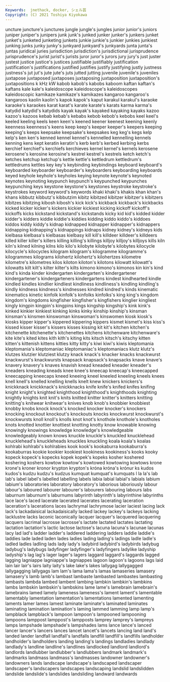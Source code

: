 ```yaml
---
Keywords:  jnethack, docker, シェル芸
Copyright: (C) 2021 Toshiya Kiyokawa
---
```

uncture juncture's junctures
jungle jungle's jungles junior junior's juniors juniper juniper's junipers junk
junk's junked junker junker's junkers junket junket's junketed junketing junkets
junkie junkie's junkier junkies junkiest junking junks junky junky's junkyard
junkyard's junkyards junta junta's juntas juridical juries jurisdiction jurisdiction's jurisdictional
jurisprudence jurisprudence's jurist jurist's jurists juror juror's jurors jury jury's
just juster justest justice justice's justices justifiable justifiably justification justification's
justifications justified justifies justify justifying justly justness justness's jut jut's
jute jute's juts jutted jutting juvenile juvenile's juveniles juxtapose juxtaposed
juxtaposes juxtaposing juxtaposition juxtaposition's juxtapositions k kHz kW kabob kabob's
kabobs kaboom kaftan kaftan's kaftans kale kale's kaleidoscope kaleidoscope's kaleidoscopes
kaleidoscopic kamikaze kamikaze's kamikazes kangaroo kangaroo's kangaroos kaolin kaolin's kapok
kapok's kaput karakul karakul's karaoke karaoke's karaokes karat karat's karate
karate's karats karma karma's katydid katydid's katydids kayak kayak's kayaked
kayaking kayaks kazoo kazoo's kazoos kebab kebab's kebabs kebob kebob's
kebobs keel keel's keeled keeling keels keen keen's keened keener
keenest keening keenly keenness keenness's keens keep keep's keeper keeper's
keepers keeping keeping's keeps keepsake keepsake's keepsakes keg keg's kegs
kelp kelp's ken ken's kenned kennel kennel's kennelled kennelling kennels
kenning kens kept keratin keratin's kerb kerb's kerbed kerbing kerbs
kerchief kerchief's kerchiefs kerchieves kernel kernel's kernels kerosene kerosene's kerosine
kerosine's kestrel kestrel's kestrels ketch ketch's ketches ketchup ketchup's kettle
kettle's kettledrum kettledrum's kettledrums kettles key key's keybinding keybindings keyboard
keyboard's keyboarded keyboarder keyboarder's keyboarders keyboarding keyboards keyed keyhole keyhole's
keyholes keying keynote keynote's keynoted keynotes keynoting keypunch keypunch's keypunched
keypunches keypunching keys keystone keystone's keystones keystroke keystroke's keystrokes keyword
keyword's keywords khaki khaki's khakis khan khan's khans kibbutz kibbutz's
kibbutzim kibitz kibitzed kibitzer kibitzer's kibitzers kibitzes kibitzing kibosh kibosh's
kick kick's kickback kickback's kickbacks kicked kicker kicker's kickers kickier
kickiest kicking kickoff kickoff's kickoffs kicks kickstand kickstand's kickstands kicky
kid kid's kidded kidder kidder's kidders kiddie kiddie's kiddies kidding
kiddo kiddo's kiddoes kiddos kiddy kiddy's kidnap kidnapped kidnapper kidnapper's
kidnappers kidnapping kidnapping's kidnappings kidnaps kidney kidney's kidneys kids kielbasa
kielbasa's kielbasas kielbasy kill kill's killdeer killdeer's killdeers killed killer
killer's killers killing killing's killings killjoy killjoy's killjoys kills kiln
kiln's kilned kilning kilns kilo kilo's kilobyte kilobyte's kilobytes kilocycle
kilocycle's kilocycles kilogram kilogram's kilogramme kilogramme's kilogrammes kilograms kilohertz kilohertz's
kilohertzes kilometre kilometre's kilometres kilos kiloton kiloton's kilotons kilowatt kilowatt's
kilowatts kilt kilt's kilter kilter's kilts kimono kimono's kimonos kin
kin's kind kind's kinda kinder kindergarten kindergarten's kindergartener kindergartener's kindergarteners
kindergartens kindest kindhearted kindle kindled kindles kindlier kindliest kindliness kindliness's
kindling kindling's kindly kindness kindness's kindnesses kindred kindred's kinds kinematic
kinematics kinetic kinfolk kinfolk's kinfolks kinfolks's king king's kingdom kingdom's
kingdoms kingfisher kingfisher's kingfishers kinglier kingliest kingly kingpin kingpin's kingpins
kings kingship kingship's kink kink's kinked kinkier kinkiest kinking kinks
kinky kinship kinship's kinsman kinsman's kinsmen kinswoman kinswoman's kinswomen kiosk
kiosk's kiosks kipper kipper's kippered kippering kippers kismet kismet's kiss
kiss's kissed kisser kisser's kissers kisses kissing kit kit's kitchen
kitchen's kitchenette kitchenette's kitchenettes kitchens kitchenware kitchenware's kite kite's kited
kites kith kith's kiting kits kitsch kitsch's kitschy kitten kitten's
kittenish kittens kitties kitty kitty's kiwi kiwi's kiwis kleptomania kleptomania's
kleptomaniac kleptomaniac's kleptomaniacs klutz klutz's klutzes klutzier klutziest klutzy knack
knack's knacker knacks knackwurst knackwurst's knackwursts knapsack knapsack's knapsacks knave
knave's knavery knavery's knaves knavish knead kneaded kneader kneader's kneaders
kneading kneads knee knee's kneecap kneecap's kneecapped kneecapping kneecaps kneed
kneeing kneel kneeled kneeling kneels knees knell knell's knelled knelling
knells knelt knew knickers knickers's knickknack knickknack's knickknacks knife knife's
knifed knifes knifing knight knight's knighted knighthood knighthood's knighthoods knighting
knightly knights knit knit's knits knitted knitter knitter's knitters knitting
knitting's knitwear knitwear's knives knob knob's knobbier knobbiest knobby knobs
knock knock's knocked knocker knocker's knockers knocking knockout knockout's knockouts
knocks knockwurst knockwurst's knockwursts knoll knoll's knolls knot knot's knothole
knothole's knotholes knots knotted knottier knottiest knotting knotty know knowable
knowing knowingly knowings knowledge knowledge's knowledgeable knowledgeably known knows knuckle
knuckle's knuckled knucklehead knucklehead's knuckleheads knuckles knuckling koala koala's koalas
kohlrabi kohlrabi's kohlrabies kook kook's kookaburra kookaburra's kookaburras kookie kookier
kookiest kookiness kookiness's kooks kooky kopeck kopeck's kopecks kopek kopek's
kopeks kosher koshered koshering koshers kowtow kowtow's kowtowed kowtowing kowtows
krone krone's kroner kronor krypton krypton's króna króna's krónur ks
kudos kudos's kudzu kudzu's kudzus kumquat kumquat's kumquats l la
la's lab lab's label label's labelled labelling labels labia labial
labial's labials labium labium's laboratories laboratory laboratory's laborious laboriously labour
labour's laboured labourer labourer's labourers labouring labours labs laburnum laburnum's
laburnums labyrinth labyrinth's labyrinthine labyrinths lace lace's laced lacerate lacerated
lacerates lacerating laceration laceration's lacerations laces lachrymal lachrymose lacier laciest
lacing lack lack's lackadaisical lackadaisically lacked lackey lackey's lackeys lacking
lacklustre lacks laconic laconically lacquer lacquer's lacquered lacquering lacquers lacrimal
lacrosse lacrosse's lactate lactated lactates lactating lactation lactation's lactic lactose
lactose's lacuna lacuna's lacunae lacunas lacy lad lad's ladder ladder's
laddered laddering ladders laddie laddie's laddies lade laded laden lades
ladies lading lading's ladings ladle ladle's ladled ladles ladling lads
lady lady's ladybird ladybird's ladybirds ladybug ladybug's ladybugs ladyfinger ladyfinger's
ladyfingers ladylike ladyship ladyship's lag lag's lager lager's lagers laggard
laggard's laggards lagged lagging lagniappe lagniappe's lagniappes lagoon lagoon's lagoons
lags laid lain lair lair's lairs laity laity's lake lake's
lakes lallygag lallygagged lallygagging lallygags lam lam's lama lama's lamas
lamaseries lamasery lamasery's lamb lamb's lambast lambaste lambasted lambastes lambasting
lambasts lambda lambed lambent lambing lambkin lambkin's lambkins lambs lambskin
lambskin's lambskins lame lame's lamebrain lamebrain's lamebrains lamed lamely lameness
lameness's lament lament's lamentable lamentably lamentation lamentation's lamentations lamented lamenting
laments lamer lames lamest laminate laminate's laminated laminates laminating lamination
lamination's laming lammed lamming lamp lamp's lampblack lampblack's lampoon lampoon's
lampooned lampooning lampoons lamppost lamppost's lampposts lamprey lamprey's lampreys lamps
lampshade lampshade's lampshades lams lance lance's lanced lancer lancer's lancers
lances lancet lancet's lancets lancing land land's landed lander landfall
landfall's landfalls landfill landfill's landfills landholder landholder's landholders landing landing's
landings landladies landlady landlady's landline landline's landlines landlocked landlord landlord's
landlords landlubber landlubber's landlubbers landmark landmark's landmarks landmass landmass's landmasses
landowner landowner's landowners lands landscape landscape's landscaped landscaper landscaper's landscapers
landscapes landscaping landslid landslidden landslide landslide's landslides landsliding landward landwards

